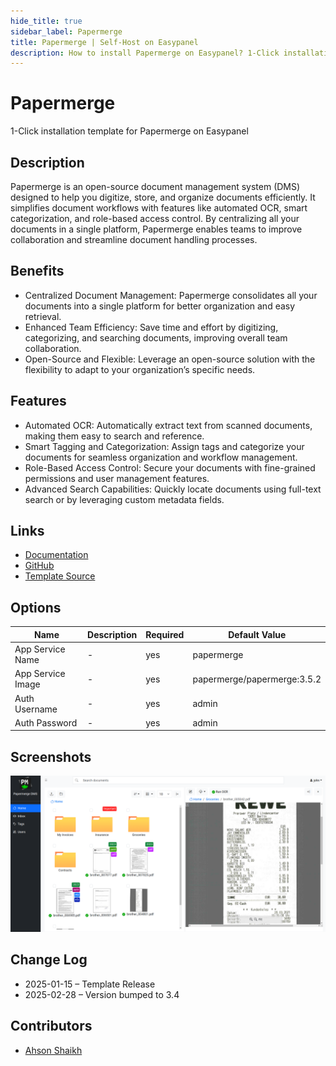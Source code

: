 ```yaml
---
hide_title: true
sidebar_label: Papermerge
title: Papermerge | Self-Host on Easypanel
description: How to install Papermerge on Easypanel? 1-Click installation template for Papermerge on Easypanel
---
```


<!-- generated -->

# Papermerge

1-Click installation template for Papermerge on Easypanel

## Description

Papermerge is an open-source document management system (DMS) designed to help you digitize, store, and organize documents efficiently. It simplifies document workflows with features like automated OCR, smart categorization, and role-based access control. By centralizing all your documents in a single platform, Papermerge enables teams to improve collaboration and streamline document handling processes.

## Benefits

- Centralized Document Management: Papermerge consolidates all your documents into a single platform for better organization and easy retrieval.
- Enhanced Team Efficiency: Save time and effort by digitizing, categorizing, and searching documents, improving overall team collaboration.
- Open-Source and Flexible: Leverage an open-source solution with the flexibility to adapt to your organization’s specific needs.

## Features

- Automated OCR: Automatically extract text from scanned documents, making them easy to search and reference.
- Smart Tagging and Categorization: Assign tags and categorize your documents for seamless organization and workflow management.
- Role-Based Access Control: Secure your documents with fine-grained permissions and user management features.
- Advanced Search Capabilities: Quickly locate documents using full-text search or by leveraging custom metadata fields.

## Links

- [Documentation](https://docs.papermerge.io/3.3/)
- [GitHub](https://github.com/ciur/papermerge)
- [Template Source](https://github.com/easypanel-io/templates/tree/main/templates/papermerge)

## Options

Name | Description | Required | Default Value
-|-|-|-
App Service Name | - | yes | papermerge
App Service Image | - | yes | papermerge/papermerge:3.5.2
Auth Username | - | yes | admin
Auth Password | - | yes | admin

## Screenshots

![Papermerge Screenshot](./assets/screenshot.png)

## Change Log

- 2025-01-15 – Template Release
- 2025-02-28 – Version bumped to 3.4

## Contributors

- [Ahson Shaikh](https://github.com/Ahson-Shaikh)
